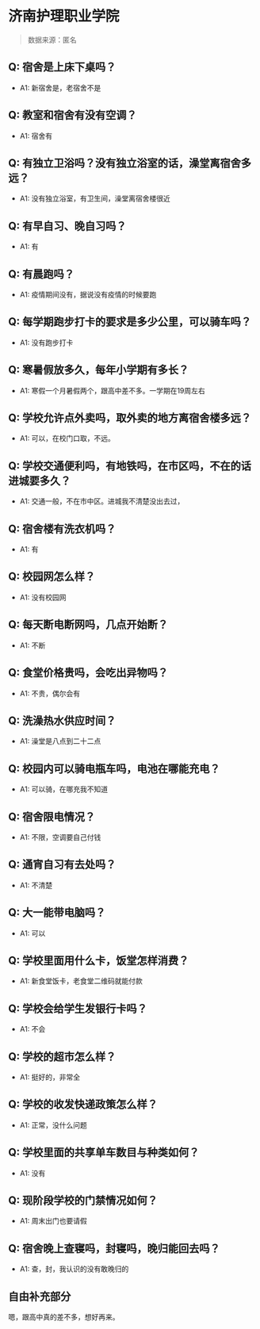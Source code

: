 # 济南护理职业学院

> 数据来源：匿名

## Q: 宿舍是上床下桌吗？

- A1: 新宿舍是，老宿舍不是

## Q: 教室和宿舍有没有空调？

- A1: 宿舍有

## Q: 有独立卫浴吗？没有独立浴室的话，澡堂离宿舍多远？

- A1: 没有独立浴室，有卫生间，澡堂离宿舍楼很近

## Q: 有早自习、晚自习吗？

- A1: 有

## Q: 有晨跑吗？

- A1: 疫情期间没有，据说没有疫情的时候要跑

## Q: 每学期跑步打卡的要求是多少公里，可以骑车吗？

- A1: 没有跑步打卡

## Q: 寒暑假放多久，每年小学期有多长？

- A1: 寒假一个月暑假两个，跟高中差不多。一学期在19周左右

## Q: 学校允许点外卖吗，取外卖的地方离宿舍楼多远？

- A1: 可以，在校门口取，不远。

## Q: 学校交通便利吗，有地铁吗，在市区吗，不在的话进城要多久？

- A1: 交通一般，不在市中区。进城我不清楚没出去过，

## Q: 宿舍楼有洗衣机吗？

- A1: 有

## Q: 校园网怎么样？

- A1: 没有校园网

## Q: 每天断电断网吗，几点开始断？

- A1: 不断

## Q: 食堂价格贵吗，会吃出异物吗？

- A1: 不贵，偶尔会有

## Q: 洗澡热水供应时间？

- A1: 澡堂是八点到二十二点

## Q: 校园内可以骑电瓶车吗，电池在哪能充电？

- A1: 可以骑，在哪充我不知道

## Q: 宿舍限电情况？

- A1: 不限，空调要自己付钱

## Q: 通宵自习有去处吗？

- A1: 不清楚

## Q: 大一能带电脑吗？

- A1: 可以

## Q: 学校里面用什么卡，饭堂怎样消费？

- A1: 新食堂饭卡，老食堂二维码就能付款

## Q: 学校会给学生发银行卡吗？

- A1: 不会

## Q: 学校的超市怎么样？

- A1: 挺好的，非常全

## Q: 学校的收发快递政策怎么样？

- A1: 正常，没什么问题

## Q: 学校里面的共享单车数目与种类如何？

- A1: 没有

## Q: 现阶段学校的门禁情况如何？

- A1: 周末出门也要请假

## Q: 宿舍晚上查寝吗，封寝吗，晚归能回去吗？

- A1: 查，封，我认识的没有敢晚归的

## 自由补充部分

嗯，跟高中真的差不多，想好再来。